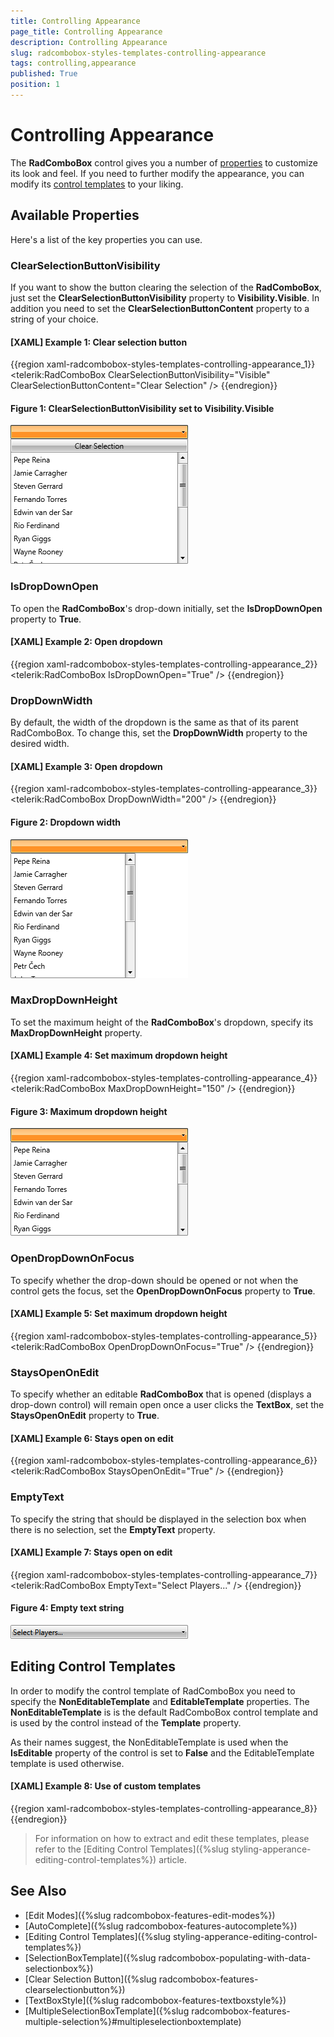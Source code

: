 ```yaml
---
title: Controlling Appearance
page_title: Controlling Appearance
description: Controlling Appearance
slug: radcombobox-styles-templates-controlling-appearance
tags: controlling,appearance
published: True
position: 1
---
```


# Controlling Appearance

The __RadComboBox__ control gives you a number of [properties](#available-properties) to customize its look and feel. If you need to further modify the appearance, you can modify its [control templates](#editing-control-templates) to your liking.

## Available Properties

Here's a list of the key properties you can use.

### ClearSelectionButtonVisibility

If you want to show the button clearing the selection of the __RadComboBox__, just set the __ClearSelectionButtonVisibility__ property to __Visibility.Visible__. In addition you need to set the **ClearSelectionButtonContent** property to a string of your choice.

#### __[XAML] Example 1: Clear selection button__

{{region xaml-radcombobox-styles-templates-controlling-appearance_1}}
	<telerik:RadComboBox ClearSelectionButtonVisibility="Visible" ClearSelectionButtonContent="Clear Selection" />
{{endregion}}

#### __Figure 1: ClearSelectionButtonVisibility set to Visibility.Visible__

![ClearSelectionButtonVisibility set to Visibility.Visible](images/clear-selection-button.png)

### IsDropDownOpen

To open the __RadComboBox__'s drop-down initially, set the __IsDropDownOpen__ property to __True__.

#### __[XAML] Example 2: Open dropdown__

{{region xaml-radcombobox-styles-templates-controlling-appearance_2}}
	<telerik:RadComboBox IsDropDownOpen="True" />
{{endregion}}

### DropDownWidth

By default, the width of the dropdown is the same as that of its parent RadComboBox. To change this, set the **DropDownWidth** property to the desired width.

#### __[XAML] Example 3: Open dropdown__

{{region xaml-radcombobox-styles-templates-controlling-appearance_3}}
	<telerik:RadComboBox DropDownWidth="200" />
{{endregion}}

#### __Figure 2: Dropdown width__

![Dropdown width](images/dropdownwidth.png)

### MaxDropDownHeight

To set the maximum height of the __RadComboBox__'s dropdown, specify its __MaxDropDownHeight__ property.

#### __[XAML] Example 4: Set maximum dropdown height__

{{region xaml-radcombobox-styles-templates-controlling-appearance_4}}
	<telerik:RadComboBox MaxDropDownHeight="150" />
{{endregion}}

#### __Figure 3: Maximum dropdown height__

![Maximum dropdown height](images/maxdropdownheight.png)

### OpenDropDownOnFocus

To specify whether the drop-down should be opened or not when the control gets the focus, set the __OpenDropDownOnFocus__ property to __True__.

#### __[XAML] Example 5: Set maximum dropdown height__

{{region xaml-radcombobox-styles-templates-controlling-appearance_5}}
	<telerik:RadComboBox OpenDropDownOnFocus="True" />
{{endregion}}

### StaysOpenOnEdit

To specify whether an editable __RadComboBox__ that is opened (displays a drop-down control) will remain open once a user clicks the __TextBox__, set the __StaysOpenOnEdit__ property to __True__.

#### __[XAML] Example 6: Stays open on edit__

{{region xaml-radcombobox-styles-templates-controlling-appearance_6}}
	<telerik:RadComboBox StaysOpenOnEdit="True" />
{{endregion}}

### EmptyText

To specify the string that should be displayed in the selection box when there is no selection, set the **EmptyText** property.

#### __[XAML] Example 7: Stays open on edit__

{{region xaml-radcombobox-styles-templates-controlling-appearance_7}}
	<telerik:RadComboBox EmptyText="Select Players..." />
{{endregion}}

#### __Figure 4: Empty text string__

![Empty text string](images/empty-text.png)

## Editing Control Templates

In order to modify the control template of RadComboBox you need to specify the **NonEditableTemplate** and **EditableTemplate** properties. The **NonEditableTemplate** is is the default  RadComboBox control template and is used by the control instead of the **Template** property.

As their names suggest, the NonEditableTemplate is used when the **IsEditable** property of the control is set to **False** and the EditableTemplate template is used otherwise.

#### __[XAML] Example 8: Use of custom templates__

{{region xaml-radcombobox-styles-templates-controlling-appearance_8}}
	<Style TargetType="telerik:RadComboBox">
		<Setter Property="EditableTemplate" Value="{StaticResource CustomEditableTemplate}" />
		<Setter Property="NonEditableTemplate" Value="{StaticResource CustomNonEditableTemplate}" />
	</Style>
{{endregion}}

>For information on how to extract and edit these templates, please refer to the [Editing Control Templates]({%slug styling-apperance-editing-control-templates%}) article.

## See Also

* [Edit Modes]({%slug radcombobox-features-edit-modes%})
* [AutoComplete]({%slug radcombobox-features-autocomplete%})
* [Editing Control Templates]({%slug styling-apperance-editing-control-templates%})
* [SelectionBoxTemplate]({%slug radcombobox-populating-with-data-selectionbox%})
* [Clear Selection Button]({%slug radcombobox-features-clearselectionbutton%})
* [TextBoxStyle]({%slug radcombobox-features-textboxstyle%})
* [MultipleSelectionBoxTemplate]({%slug radcombobox-features-multiple-selection%}#multipleselectionboxtemplate)